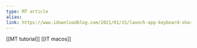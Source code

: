 ```yaml
---
type: MT article
alias: 
link: https://www.idownloadblog.com/2021/01/15/launch-app-keyboard-shortcut-mac/
---
```

 
[[MT tutorial]]
[[IT macos]]